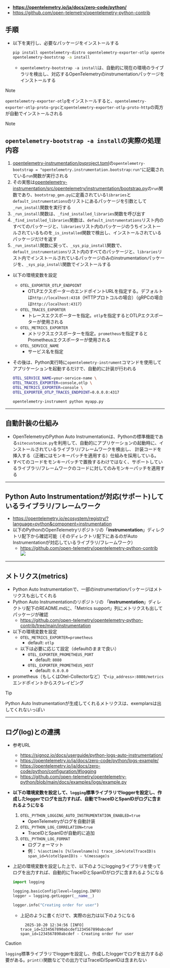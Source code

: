 - **https://opentelemetry.io/ja/docs/zero-code/python/**
- https://github.com/open-telemetry/opentelemetry-python-contrib

## 手順
- 以下を実行し、必要なパッケージをインストールする  
  ```bash
  pip install opentelemetry-distro opentelemetry-exporter-otlp opentelemetry-exporter-prometheus
  opentelemetry-bootstrap -a install
  ```
  - `opentelemetry-bootstrap -a install`は、自動的に現在の環境のライブラリを検出し、対応するOpenTelemetryのinstrumentationパッケージをインストールする

> [!NOTE]  
> `opentelemetry-exporter-otlp`をインストールすると、`opentelemetry-exporter-otlp-proto-grpc`と`opentelemetry-exporter-otlp-proto-http`の両方が自動でインストールされる

> [!NOTE]  
> ## `opentelemetry-bootstrap -a install`の実際の処理内容
> 1. [opentelemetry-instrumentation/pyproject.toml](https://github.com/open-telemetry/opentelemetry-python-contrib/blob/main/opentelemetry-instrumentation/pyproject.toml)の`opentelemetry-bootstrap = "opentelemetry.instrumentation.bootstrap:run"`に記載されている`run`関数が実行される
> 2. その実態は[opentelemetry-instrumentation/src/opentelemetry/instrumentation/bootstrap.py](https://github.com/open-telemetry/opentelemetry-python-contrib/blob/main/opentelemetry-instrumentation/src/opentelemetry/instrumentation/bootstrap.py)の`run`関数であり、`bootstrap_gen.py`に定義されている`libraries`と`default_instrumentations`のリストにあるパッケージを引数として`_run_install`関数を実行する
> 3. `_run_install`関数は、`_find_installed_libraries`関数を呼び出す
> 4. `_find_installed_libraries`関数は、`default_instrumentations`リスト内のすべてのパッケージと、`libraries`リスト内のパッケージのうちインストールされているものを`_is_installed`関数で検出し、インストールされているパッケージだけを返す
> 5. `_run_install`関数に戻って、`_sys_pip_install`関数で、`default_instrumentations`リスト内のすべてのパッケージと、`libraries`リスト内でインストールされているパッケージのみのinstrumentationパッケージを、`_sys_pip_install`関数でインストールする

- 以下の環境変数を設定
  - `OTEL_EXPORTER_OTLP_ENDPOINT`
    - OTLPエクスポーターのエンドポイントURLを指定する。デフォルトは`http://localhost:4318`（HTTPプロトコルの場合）（gRPCの場合は`http://localhost:4317`）
  - `OTEL_TRACES_EXPORTER`
    - トレースエクスポーターを指定。`otlp`を指定するとOTLPエクスポーターが使用される
  - `OTEL_METRICS_EXPORTER`
    - メトリクスエクスポーターを指定。`prometheus`を指定するとPrometheusエクスポーターが使用される
  - `OTEL_SERVICE_NAME`
    - サービス名を指定

- その後は、Python実行時に`opentelemetry-instrument`コマンドを使用してアプリケーションを起動するだけで、自動的に計装が行われる  
  ```bash
  OTEL_SERVICE_NAME=your-service-name \
  OTEL_TRACES_EXPORTER=console,otlp \
  OTEL_METRICS_EXPORTER=console \
  OTEL_EXPORTER_OTLP_TRACES_ENDPOINT=0.0.0.0:4317

  opentelemetry-instrument python myapp.py
  ```

---

## 自動計装の仕組み
- OpenTelemetryのPython Auto Instrumentationは、Pythonの標準機能である`sitecustomize.py`を利用して、自動的にアプリケーションの起動時に、インストールされているライブラリ/フレームワークを検出し、
 計装コードを挿入する（正確にはモンキーパッチを適用する）仕組みを採用している。
 - すべてのコードをモンキーパッチで置換するわけではなく、サポートしているライブラリ/フレームワークのコードに対してのみモンキーパッチを適用する

---

## Python Auto Instrumentationが対応(サポート)しているライブラリ/フレームワーク
- https://opentelemetry.io/ecosystem/registry/?language=python&component=instrumentation
- 以下のPythonのOpenTelemetryリポジトリの「**instrumentation**」ディレクトリ配下から確認可能（そのディレクトリ配下にあるのがAuto Instrumentationが対応しているライブラリ/フレームワーク）
  - https://github.com/open-telemetry/opentelemetry-python-contrib  
  ![](images/python_auto_instrumentation_list.jpg)

---
## メトリクス(metrics)
- Python Auto Instrumentationで、一部のinstrumentationパッケージはメトリクスも出してくれる
- Python Auto Instrumentationのリポジトリの 「**instrumentation**」ディレクトリ配下のREADME.mdに、「Metrics support」列にメトリクスも出してパッケージが確認
  - https://github.com/open-telemetry/opentelemetry-python-contrib/tree/main/instrumentation
- 以下の環境変数を設定  
  - `OTEL_METRICS_EXPORTER=prometheus`
    - default: `otlp`
  - 以下は必要に応じて設定（defaultのままで良い）
    - `OTEL_EXPORTER_PROMETHEUS_PORT`
      - default: `8080`
    - `OTEL_EXPORTER_PROMETHEUS_HOST`
      - default: `0.0.0.0`
- prometheus（もしくはOtel-Collectorなど）で`<ip_address>:8080/metrics`エンドポイントからスクレイピング

> [!TIP]  
> Python Auto Instrumentationが生成してくれるメトリクスは、exemplarsは出してくれないっぽい

---

## ログ(log)との連携
- 参考URL
  - https://signoz.io/docs/userguide/python-logs-auto-instrumentation/
  - https://opentelemetry.io/ja/docs/zero-code/python/logs-example/
  - https://opentelemetry.io/ja/docs/zero-code/python/configuration/#logging
  - https://github.com/open-telemetry/opentelemetry-python/blob/main/docs/examples/logs/example.py

- **以下の環境変数を設定して、`logging`標準ライブラリでloggerを設定し、作成したloggerでログを出力すれば、自動でTraceIDとSpanIDがログに含まれるようになる**  
  1. `OTEL_PYTHON_LOGGING_AUTO_INSTRUMENTATION_ENABLED=true`
     - OpenTelemetryがログを自動計装
  2. `OTEL_PYTHON_LOG_CORRELATION=true`
     - TraceIDとSpanIDが自動的に追加
  3. `OTEL_PYTHON_LOG_FORMAT`
     - ログフォーマット
     - 例： `%(asctime)s [%(levelname)s] trace_id=%(otelTraceID)s span_id=%(otelSpanID)s - %(message)s`
- 上記の環境変数を設定した上で、以下のようにloggingライブラリを使ってログを出力すれば、自動的にTraceIDとSpanIDがログに含まれるようになる
  ```python
  import logging

  logging.basicConfig(level=logging.INFO)
  logger = logging.getLogger(__name__)
  
  logger.info("Creating order for user")
  ```
  - 上記のように書くだけで、実際の出力は以下のようになる  
    ```shell
      2025-10-20 12:34:56 [INFO] trace_id=1234567890abcdef1234567890abcdef span_id=1234567890abcdef - Creating order for user
    ```

> [!CAUTION]  
> `logging`標準ライブラリでloggerを設定し、作成したloggerでログを出力する必要がある。`print()`関数などでの出力ではTraceID/SpanIDは含まれない

